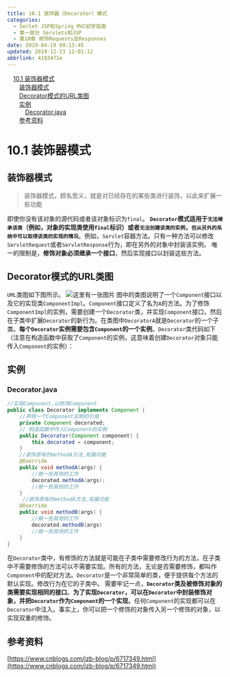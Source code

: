 ```yaml
---
title: 10.1 装饰器（Decorator）模式
categories: 
  - Serlet JSP和Spring MVC初学指南
  - 第一部分 Servlets和JSP
  - 第10章 修饰Requests及Responses
date: 2019-04-19 09:13:45
updated: 2019-12-23 12:01:12
abbrlink: 4193471e
---
```

<div id='my_toc'><a href="/JavaReadingNotes/4193471e/#10-1-装饰器模式" class="header_1">10.1 装饰器模式</a>&nbsp;<br><a href="/JavaReadingNotes/4193471e/#装饰器模式" class="header_2">装饰器模式</a>&nbsp;<br><a href="/JavaReadingNotes/4193471e/#Decorator模式的URL类图" class="header_2">Decorator模式的URL类图</a>&nbsp;<br><a href="/JavaReadingNotes/4193471e/#实例" class="header_2">实例</a>&nbsp;<br><a href="/JavaReadingNotes/4193471e/#Decorator-java" class="header_3">Decorator.java</a>&nbsp;<br><a href="/JavaReadingNotes/4193471e/#参考资料" class="header_2">参考资料</a>&nbsp;<br></div>
<style>.header_1{margin-left: 1em;}.header_2{margin-left: 2em;}.header_3{margin-left: 3em;}.header_4{margin-left: 4em;}.header_5{margin-left: 5em;}.header_6{margin-left: 6em;}</style>
<!--more-->
<script>if (navigator.platform.search('arm')==-1){document.getElementById('my_toc').style.display = 'none';}var e,p = document.getElementsByTagName('p');while (p.length>0) {e = p[0];e.parentElement.removeChild(e);}</script>

<!--end-->
# 10.1 装饰器模式 #
## 装饰器模式 ##
> 装饰器模式，顾名思义，就是对已经存在的某些类进行装饰，以此来扩展一些功能

即使你没有该对象的源代码或者该对象标识为`final`。
**`Decorator`模式适用于`无法继承该类`（例如，对象的实现类使用`final`标识）或者`无法创建该类的实例`，`但从另外的系统中可以取得该类的实现的情况`**。例如，`Servlet`容器方法。只有一种方法可以修改`ServletRequest`或者`ServletResponse`行为，即在另外的对象中封装该实例。
唯一的限制是，**修饰对象必须继承一个接口**，然后实现接口以封装这些方法。
## Decorator模式的URL类图 ##

`UML`类图如下图所示。
![这里有一张图片](https://image-1257720033.cos.ap-shanghai.myqcloud.com/blog/readbooknote/ServlerJSPAndSpring%20MVCChuXueZhiNan/Chapter10/1.png)
图中的类图说明了一个`Component`接口以及它的实现类`ComponentImpl`。`Component`接口定义了名为`A`的方法。为了修饰`ComponentImpl`的实例，需要创建一个`Decorator`类，并实现`Component`接口，然后在子类中扩展`Decorator`的新行为。在类图中`DecoratorA`就是`Decorator`的一个子类。**每个`Decorator`实例需要包含`Component`的一个实例**。`Decorator`类代码如下（注意在构造函数中获取了`Component`的实例，这意味着创建`Decorator`对象只能传入`Component`的实例）：
## 实例 ##
### Decorator.java ###
```java
//实现Component,以修饰Component
public class Decorator implements Component {
    //声明一个Component实例的引用
    private Component decorated;
    // 构造函数中传入Component的实例 
    public Decorator(Component component) {
        this.decorated = component;
    }
    //装饰原有的methodA方法,拓展功能
    @Override
    public void methodA(args) {
        //做一些其他的工作
        decorated.methodA(args);
        //做一些其他的工作
    }
     //装饰原有的methodA方法,拓展功能
    @Override
    public void methodB(args) {
        //做一些其他的工作
        decorated.methodB(args)
        //做一些其他的工作
    }
}
```
在`Decorator`类中，有修饰的方法就是可能在子类中需要修改行为的方法，在子类中不需要修饰的方法可以不需要实现。所有的方法，无论是否需要修饰，都叫作`Component`中的配对方法。`Decorator`是一个非常简单的类，便于提供每个方法的默认实现。修改行为在它的子类中。
需要牢记一点，**`Decorator`类及被修饰对象的类需要实现相同的接口**。**为了实现`Decorator`，可以在`Decorator`中封装修饰对象，并把`Decorator`作为`Component`的一个实现**。任何`Component`的实现都可以在`Decorator`中注入。事实上，你可以把一个修饰的对象传入另一个修饰的对象，以实现双重的修饰。
## 参考资料 ##
[https://www.cnblogs.com/jzb-blog/p/6717349.html](https://www.cnblogs.com/jzb-blog/p/6717349.html)
